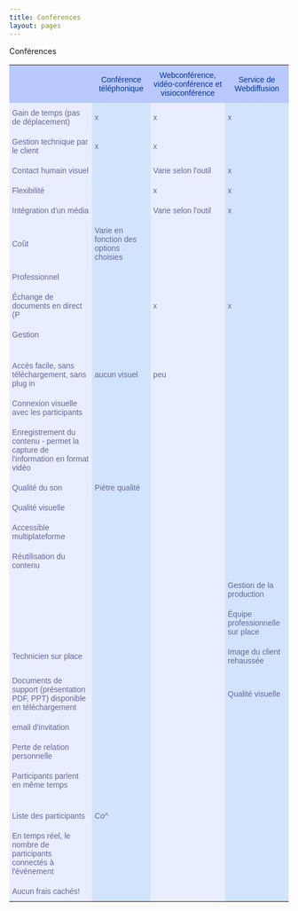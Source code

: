 ```yaml
---
title: Conférences 
layout: pages
---
```

Conférences 

<style type="text/css">
.tg  {border-collapse:collapse;border-spacing:0;border-color:#aabcfe;}
.tg td{font-family:Arial, sans-serif;font-size:14px;padding:10px 5px;border-style:solid;border-width:0px;overflow:hidden;word-break:normal;border-color:#aabcfe;color:#669;background-color:#e8edff;}
.tg th{font-family:Arial, sans-serif;font-size:14px;font-weight:normal;padding:10px 5px;border-style:solid;border-width:0px;overflow:hidden;word-break:normal;border-color:#aabcfe;color:#039;background-color:#b9c9fe;}
.tg .tg-vn4c{background-color:#D2E4FC}
</style>
<table class="tg">
  <tr>
    <th class="tg-031e"></th>
    <th class="tg-031e">Conférence téléphonique</th>
    <th class="tg-031e">Webconférence, vidéo-conférence et visioconférence</th>
    <th class="tg-031e">Service de Webdiffusion</th>
  </tr>
  <tr>
    <td class="tg-031e">Gain de temps (pas de déplacement)</td>
    <td class="tg-vn4c">x</td>
    <td class="tg-031e">x</td>
    <td class="tg-vn4c">x</td>
  </tr>
  <tr>
    <td class="tg-031e">Gestion technique par le client</td>
    <td class="tg-vn4c">x</td>
    <td class="tg-031e">x</td>
    <td class="tg-vn4c"></td>
  </tr>
  <tr>
    <td class="tg-031e">Contact humain visuel</td>
    <td class="tg-vn4c"></td>
    <td class="tg-031e">Varie selon l'outil</td>
    <td class="tg-vn4c">x</td>
  </tr>
  <tr>
    <td class="tg-031e">Flexibilité</td>
    <td class="tg-vn4c"></td>
    <td class="tg-031e">x</td>
    <td class="tg-vn4c">x</td>
  </tr>
  <tr>
    <td class="tg-031e">Intégration d'un média</td>
    <td class="tg-vn4c"></td>
    <td class="tg-031e">Varie selon l'outil</td>
    <td class="tg-vn4c">x</td>
  </tr>
  <tr>
    <td class="tg-031e">Coût</td>
    <td class="tg-vn4c">Varie en fonction des options choisies</td>
    <td class="tg-031e"></td>
    <td class="tg-vn4c"></td>
  </tr>
  <tr>
    <td class="tg-031e">Professionnel</td>
    <td class="tg-vn4c"></td>
    <td class="tg-031e"></td>
    <td class="tg-vn4c"></td>
  </tr>
  <tr>
    <td class="tg-031e">Échange de documents en direct (P</td>
    <td class="tg-vn4c"></td>
    <td class="tg-031e">x</td>
    <td class="tg-vn4c">x</td>
  </tr>
  <tr>
    <td class="tg-031e">Gestion</td>
    <td class="tg-vn4c"></td>
    <td class="tg-031e"></td>
    <td class="tg-vn4c"></td>
  </tr>
  <tr>
    <td class="tg-031e"></td>
    <td class="tg-vn4c"></td>
    <td class="tg-031e"></td>
    <td class="tg-vn4c"></td>
  </tr>
  <tr>
    <td class="tg-031e">Accès facile, sans téléchargement, sans plug in</td>
    <td class="tg-vn4c">aucun visuel</td>
    <td class="tg-031e">peu</td>
    <td class="tg-vn4c"></td>
  </tr>
  <tr>
    <td class="tg-031e">Connexion visuelle avec les participants</td>
    <td class="tg-vn4c"></td>
    <td class="tg-031e"></td>
    <td class="tg-vn4c"></td>
  </tr>
  <tr>
    <td class="tg-031e">Enregistrement du contenu - permet la capture de l'information en format vidéo</td>
    <td class="tg-vn4c"></td>
    <td class="tg-031e"></td>
    <td class="tg-vn4c"></td>
  </tr>
  <tr>
    <td class="tg-031e">Qualité du son</td>
    <td class="tg-vn4c">Piètre qualité</td>
    <td class="tg-031e"></td>
    <td class="tg-vn4c"></td>
  </tr>
  <tr>
    <td class="tg-031e">Qualité visuelle</td>
    <td class="tg-vn4c"></td>
    <td class="tg-031e"></td>
    <td class="tg-vn4c"></td>
  </tr>
  <tr>
    <td class="tg-031e">Accessible multiplateforme</td>
    <td class="tg-vn4c"></td>
    <td class="tg-031e"></td>
    <td class="tg-vn4c"></td>
  </tr>
  <tr>
    <td class="tg-031e">Réutilisation du contenu</td>
    <td class="tg-vn4c"></td>
    <td class="tg-031e"></td>
    <td class="tg-vn4c"></td>
  </tr>
  <tr>
    <td class="tg-031e"></td>
    <td class="tg-vn4c"></td>
    <td class="tg-031e"></td>
    <td class="tg-vn4c">Gestion de la production</td>
  </tr>
  <tr>
    <td class="tg-031e"></td>
    <td class="tg-vn4c"></td>
    <td class="tg-031e"></td>
    <td class="tg-vn4c">Équipe professionnelle sur place</td>
  </tr>
  <tr>
    <td class="tg-031e">Technicien sur place</td>
    <td class="tg-vn4c"></td>
    <td class="tg-031e"></td>
    <td class="tg-vn4c">Image du client rehaussée</td>
  </tr>
  <tr>
    <td class="tg-031e">Documents de support (présentation PDF, PPT) disponible en téléchargement</td>
    <td class="tg-vn4c"></td>
    <td class="tg-031e"></td>
    <td class="tg-vn4c">Qualité visuelle</td>
  </tr>
  <tr>
    <td class="tg-031e">email d'invitation</td>
    <td class="tg-vn4c"></td>
    <td class="tg-031e"></td>
    <td class="tg-vn4c"></td>
  </tr>
  <tr>
    <td class="tg-031e">Perte de relation personnelle</td>
    <td class="tg-vn4c"></td>
    <td class="tg-031e"></td>
    <td class="tg-vn4c"></td>
  </tr>
  <tr>
    <td class="tg-031e">Participants parlent en même temps</td>
    <td class="tg-vn4c"></td>
    <td class="tg-031e"></td>
    <td class="tg-vn4c"></td>
  </tr>
  <tr>
    <td class="tg-031e"></td>
    <td class="tg-vn4c"></td>
    <td class="tg-031e"></td>
    <td class="tg-vn4c"></td>
  </tr>
  <tr>
    <td class="tg-031e">Liste des participants</td>
    <td class="tg-vn4c">Co^</td>
    <td class="tg-031e"></td>
    <td class="tg-vn4c"></td>
  </tr>
  <tr>
    <td class="tg-031e">En temps réel, le nombre de participants connectés à l'événement</td>
    <td class="tg-vn4c"></td>
    <td class="tg-031e"></td>
    <td class="tg-vn4c"></td>
  </tr>
  <tr>
    <td class="tg-031e">Aucun frais cachés!</td>
    <td class="tg-vn4c"></td>
    <td class="tg-031e"></td>
    <td class="tg-vn4c"></td>
  </tr>
</table>